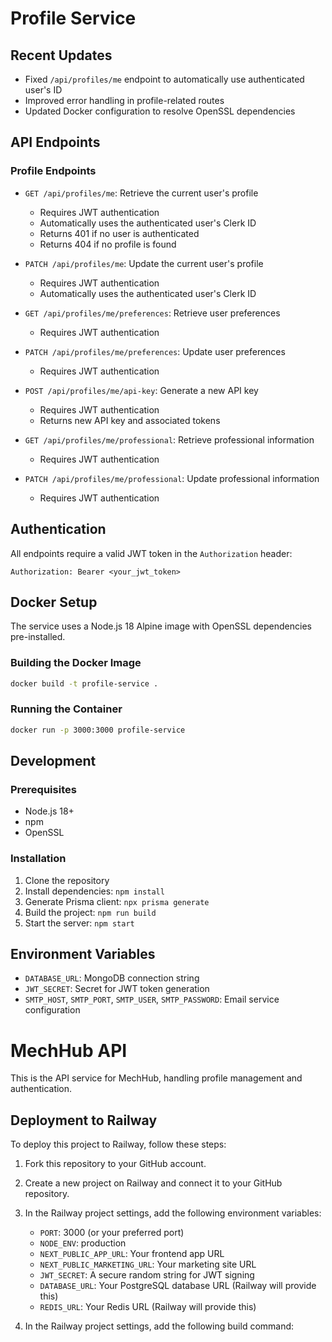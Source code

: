 # Profile Service

## Recent Updates
- Fixed `/api/profiles/me` endpoint to automatically use authenticated user's ID
- Improved error handling in profile-related routes
- Updated Docker configuration to resolve OpenSSL dependencies

## API Endpoints

### Profile Endpoints

- `GET /api/profiles/me`: Retrieve the current user's profile
  - Requires JWT authentication
  - Automatically uses the authenticated user's Clerk ID
  - Returns 401 if no user is authenticated
  - Returns 404 if no profile is found

- `PATCH /api/profiles/me`: Update the current user's profile
  - Requires JWT authentication
  - Automatically uses the authenticated user's Clerk ID

- `GET /api/profiles/me/preferences`: Retrieve user preferences
  - Requires JWT authentication

- `PATCH /api/profiles/me/preferences`: Update user preferences
  - Requires JWT authentication

- `POST /api/profiles/me/api-key`: Generate a new API key
  - Requires JWT authentication
  - Returns new API key and associated tokens

- `GET /api/profiles/me/professional`: Retrieve professional information
  - Requires JWT authentication

- `PATCH /api/profiles/me/professional`: Update professional information
  - Requires JWT authentication

## Authentication

All endpoints require a valid JWT token in the `Authorization` header:
```
Authorization: Bearer <your_jwt_token>
```

## Docker Setup

The service uses a Node.js 18 Alpine image with OpenSSL dependencies pre-installed.

### Building the Docker Image
```bash
docker build -t profile-service .
```

### Running the Container
```bash
docker run -p 3000:3000 profile-service
```

## Development

### Prerequisites
- Node.js 18+
- npm
- OpenSSL

### Installation
1. Clone the repository
2. Install dependencies: `npm install`
3. Generate Prisma client: `npx prisma generate`
4. Build the project: `npm run build`
5. Start the server: `npm start`

## Environment Variables
- `DATABASE_URL`: MongoDB connection string
- `JWT_SECRET`: Secret for JWT token generation
- `SMTP_HOST`, `SMTP_PORT`, `SMTP_USER`, `SMTP_PASSWORD`: Email service configuration

# MechHub API

This is the API service for MechHub, handling profile management and authentication.

## Deployment to Railway

To deploy this project to Railway, follow these steps:

1. Fork this repository to your GitHub account.

2. Create a new project on Railway and connect it to your GitHub repository.

3. In the Railway project settings, add the following environment variables:
   - `PORT`: 3000 (or your preferred port)
   - `NODE_ENV`: production
   - `NEXT_PUBLIC_APP_URL`: Your frontend app URL
   - `NEXT_PUBLIC_MARKETING_URL`: Your marketing site URL
   - `JWT_SECRET`: A secure random string for JWT signing
   - `DATABASE_URL`: Your PostgreSQL database URL (Railway will provide this)
   - `REDIS_URL`: Your Redis URL (Railway will provide this)

4. In the Railway project settings, add the following build command:

